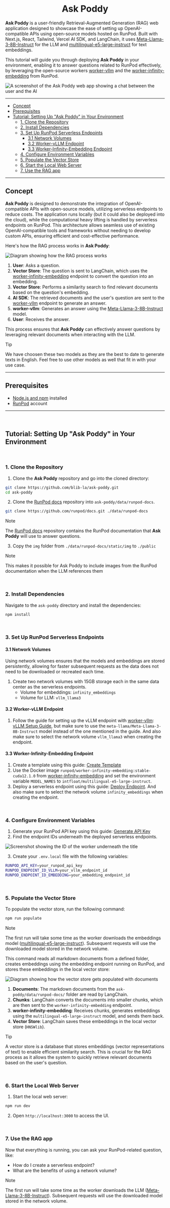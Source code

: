 <h1 align="center">Ask Poddy</h1>

**Ask Poddy** is a user-friendly Retrieval-Augmented Generation (RAG) web application designed to
showcase the ease of setting up OpenAI-compatible APIs using open-source models hosted on RunPod.
Built with Next.js, React, Tailwind, Vercel AI SDK, and LangChain, it uses
[Meta-Llama-3-8B-Instruct](https://huggingface.co/meta-llama/Meta-Llama-3-8B-Instruct) for the LLM
and [multilingual-e5-large-instruct](https://huggingface.co/intfloat/multilingual-e5-large-instruct)
for text embeddings.

This tutorial will guide you through deploying **Ask Poddy** in your environment, enabling it to
answer questions related to RunPod effectively, by leveraging the open-source workers
[worker-vllm](https://github.com/runpod-workers/worker-vllm) and the
[worker-infinity-embedding](https://github.com/runpod-workers/worker-infinity-embedding) from
RunPod.

![A screenshot of the Ask Poddy web app showing a chat between the user and the AI](./assets/20240610_screenshot_ask_poddy_what_is_a_network_volume.png)

---

<!-- toc -->

-   [Concept](#concept)
-   [Prerequisites](#prerequisites)
-   [Tutorial: Setting Up "Ask Poddy" in Your Environment](#tutorial-setting-up-ask-poddy-in-your-environment)
    -   [1. Clone the Repository](#1-clone-the-repository)
    -   [2. Install Dependencies](#2-install-dependencies)
    -   [3. Set Up RunPod Serverless Endpoints](#3-set-up-runpod-serverless-endpoints)
        -   [3.1 Network Volumes](#31-network-volumes)
        -   [3.2 Worker-vLLM Endpoint](#32-worker-vllm-endpoint)
        -   [3.3 Worker-Infinity-Embedding Endpoint](#33-worker-infinity-embedding-endpoint)
    -   [4. Configure Environment Variables](#4-configure-environment-variables)
    -   [5. Populate the Vector Store](#5-populate-the-vector-store)
    -   [6. Start the Local Web Server](#6-start-the-local-web-server)
    -   [7. Use the RAG app](#7-use-the-rag-app)

<!-- tocstop -->

---

## Concept

**Ask Poddy** is designed to demonstrate the integration of OpenAI-compatible APIs with open-source
models, utilizing serverless endpoints to reduce costs. The application runs locally (but it could
also be deployed into the cloud), while the computational heavy lifting is handled by serverless
endpoints on RunPod. This architecture allows seamless use of existing OpenAI-compatible tools and
frameworks without needing to develop custom APIs, ensuring efficient and cost-effective
performance.

Here's how the RAG process works in **Ask Poddy**:

![Diagram showing how the RAG process works](./assets/20240613_diagram_rag.png)

1. **User**: Asks a question.
2. **Vector Store**: The question is sent to LangChain, which uses the
   [worker-infinity-embedding](https://github.com/runpod-workers/worker-infinity-embedding) endpoint
   to convert the question into an embedding.
3. **Vector Store**: Performs a similarity search to find relevant documents based on the question's
   embedding.
4. **AI SDK**: The retrieved documents and the user's question are sent to the
   [worker-vllm](https://github.com/runpod-workers/worker-vllm) endpoint to generate an answer.
5. **worker-vllm**: Generates an answer using the
   [Meta-Llama-3-8B-Instruct](https://huggingface.co/meta-llama/Meta-Llama-3-8B-Instruct) model.
6. **User**: Receives the answer.

This process ensures that **Ask Poddy** can effectively answer questions by leveraging relevant
documents when interacting with the LLM.

<!-- prettier-ignore-start -->
> [!TIP] 
> We have choosen these two models as they are the best to date to generate texts in English. Feel free to use other models as well that fit in with your use case.
<!-- prettier-ignore-end -->

---

## Prerequisites

-   [Node.js and npm](https://nodejs.org/en) installed
-   [RunPod](https://www.runpod.io/) account

---

<br />

## Tutorial: Setting Up "Ask Poddy" in Your Environment

<br />

### 1. Clone the Repository

1. Clone the **Ask Poddy** repository and go into the cloned directory:

```bash
git clone https://github.com/blib-la/ask-poddy.git
cd ask-poddy
```

2. Clone the [RunPod docs](https://github.com/runpod/docs) repository into
   `ask-poddy/data/runpod-docs`.

```bash
git clone https://github.com/runpod/docs.git ./data/runpod-docs
```

<!-- prettier-ignore-start -->
> [!NOTE] 
> The [RunPod docs](https://github.com/runpod/docs) repository contains the RunPod documentation that **Ask Poddy** will use to answer
> questions.
<!-- prettier-ignore-end -->

3. Copy the `img` folder from `./data/runpod-docs/static/img` to `./public`

<!-- prettier-ignore-start -->
> [!NOTE] 
> This makes it possible for Ask Poddy to include images from the RunPod documentation when
> the LLM references them
<!-- prettier-ignore-end -->

<br />

### 2. Install Dependencies

Navigate to the `ask-poddy` directory and install the dependencies:

```bash
npm install
```

<br />

### 3. Set Up RunPod Serverless Endpoints

#### 3.1 Network Volumes

Using network volumes ensures that the models and embeddings are stored persistently, allowing for
faster subsequent requests as the data does not need to be downloaded or recreated each time.

1. Create two network volumes with 15GB storage each in the same data center as the serverless
   endpoints.
    - Volume for embeddings: `infinity_embeddings`
    - Volume for LLM: `vllm_llama3`

#### 3.2 Worker-vLLM Endpoint

1. Follow the guide for setting up the vLLM endpoint with
   [worker-vllm](https://github.com/runpod-workers/worker-vllm):
   [vLLM Setup Guide](https://docs.runpod.io/serverless/workers/vllm/get-started), but make sure to
   use the `meta-llama/Meta-Llama-3-8B-Instruct` model instead of the one mentioned in the guide.
   And also make sure to select the network volume `vllm_llama3` when creating the endpoint.

#### 3.3 Worker-Infinity-Embedding Endpoint

1. Create a template using this guide:
   [Create Template](https://docs.runpod.io/pods/templates/manage-templates#creating-a-template)
2. Use the Docker image `runpod/worker-infinity-embedding:stable-cuda12.1.0` from
   [worker-infinity-embedding](https://github.com/runpod-workers/worker-infinity-embedding) and set
   the environment variable `MODEL_NAMES` to `intfloat/multilingual-e5-large-instruct`.
3. Deploy a serverless endpoint using this guide:
   [Deploy Endpoint](https://docs.runpod.io/serverless/workers/get-started#deploy-a-serverless-endpoint).
   And also make sure to select the network volume `infinity_embeddings` when creating the endpoint.

<br />

### 4. Configure Environment Variables

1. Generate your RunPod API key using this guide:
   [Generate API Key](https://docs.runpod.io/get-started/api-keys)
2. Find the endpoint IDs underneath the deployed serverless endpoints.

![Screenshot showing the ID of the worker underneath the title](./assets/20240612_screenshot_id_of_worker.png)

3. Create your `.env.local` file with the following variables:

```bash
RUNPOD_API_KEY=your_runpod_api_key
RUNPOD_ENDPOINT_ID_VLLM=your_vllm_endpoint_id
RUNPOD_ENDPOINT_ID_EMBEDDING=your_embedding_endpoint_id
```

<br />

### 5. Populate the Vector Store

To populate the vector store, run the following command:

```bash
npm run populate
```

<!-- prettier-ignore-start -->
> [!NOTE] 
> The first run will take some time as the worker downloads the embeddings model
> ([multilingual-e5-large-instruct](https://huggingface.co/intfloat/multilingual-e5-large-instruct)).
> Subsequent requests will use the downloaded model stored in the network volume.
<!-- prettier-ignore-end -->

This command reads all markdown documents from a defined folder, creates embeddings using the
embedding endpoint running on RunPod, and stores these embeddings in the local vector store:

![Diagram showing how the vector store gets populated with documents](./assets/20240613_diagram_populate_vector_store.png)

1. **Documents**: The markdown documents from the `ask-poddy/data/runpod-docs/` folder are read by
   LangChain.
2. **Chunks**: LangChain converts the documents into smaller chunks, which are then sent to the
   `worker-infinity-embedding` endpoint.
3. **worker-infinity-embedding**: Receives chunks, generates embeddings using the
   `multilingual-e5-large-instruct` model, and sends them back.
4. **Vector Store**: LangChain saves these embeddings in the local vector store (`HNSWlib`).

<!-- prettier-ignore-start -->
> [!TIP] 
> A vector store is a database that stores embeddings (vector representations of text) to
> enable efficient similarity search. This is crucial for the RAG process as it allows the system to
> quickly retrieve relevant documents based on the user's question.
<!-- prettier-ignore-end -->

<br />

### 6. Start the Local Web Server

1. Start the local web server:

```bash
npm run dev
```

2. Open `http://localhost:3000` to access the UI.

<br />

### 7. Use the RAG app

Now that everything is running, you can ask your RunPod-related question, like:

-   How do I create a serverless endpoint?
-   What are the benefits of using a network volume?

<!-- prettier-ignore-start -->
> [!NOTE]
> The first run will take some time as the worker downloads the LLM
> ([Meta-Llama-3-8B-Instruct](https://huggingface.co/meta-llama/Meta-Llama-3-8B-Instruct)).
> Subsequent requests will use the downloaded model stored in the network volume.
<!-- prettier-ignore-end -->
